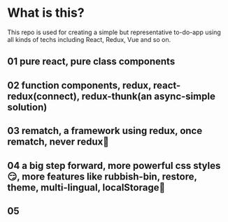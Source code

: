 # What is this?

This repo is used for creating a simple but representative to-do-app using all kinds of techs including React, Redux, Vue and so on.

## 01 pure react, pure class components

## 02 function components, redux, react-redux(connect), redux-thunk(an async-simple solution)

## 03 rematch, a framework using redux, once rematch, never redux🤣

## 04 a big step forward, more powerful css styles😏, more features like rubbish-bin, restore, theme, multi-lingual, localStorage👊

## 05
